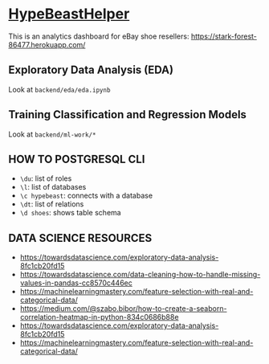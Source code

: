 # [HypeBeastHelper](https://stark-forest-86477.herokuapp.com/)

This is an analytics dashboard for eBay shoe resellers: https://stark-forest-86477.herokuapp.com/

## Exploratory Data Analysis (EDA)
Look at `backend/eda/eda.ipynb`

## Training Classification and Regression Models
Look at `backend/ml-work/*`

## HOW TO POSTGRESQL CLI
- `\du`: list of roles
- `\l`: list of databases
- `\c hypebeast`: connects with a database
- `\dt`: list of relations
- `\d shoes`: shows table schema

## DATA SCIENCE RESOURCES 
- https://towardsdatascience.com/exploratory-data-analysis-8fc1cb20fd15
- https://towardsdatascience.com/data-cleaning-how-to-handle-missing-values-in-pandas-cc8570c446ec
- https://machinelearningmastery.com/feature-selection-with-real-and-categorical-data/
- https://medium.com/@szabo.bibor/how-to-create-a-seaborn-correlation-heatmap-in-python-834c0686b88e
- https://towardsdatascience.com/exploratory-data-analysis-8fc1cb20fd15
- https://machinelearningmastery.com/feature-selection-with-real-and-categorical-data/

